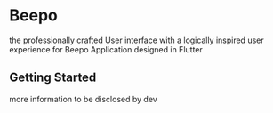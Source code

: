 # Beepo

the professionally crafted User interface with a logically inspired user experience for Beepo Application designed in Flutter

## Getting Started

more information to be disclosed by dev
